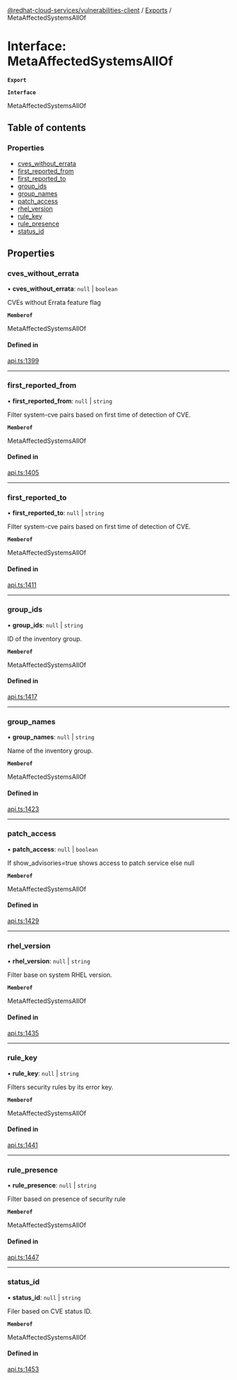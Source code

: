 [@redhat-cloud-services/vulnerabilities-client](../README.md) / [Exports](../modules.md) / MetaAffectedSystemsAllOf

# Interface: MetaAffectedSystemsAllOf

**`Export`**

**`Interface`**

MetaAffectedSystemsAllOf

## Table of contents

### Properties

- [cves\_without\_errata](MetaAffectedSystemsAllOf.md#cves_without_errata)
- [first\_reported\_from](MetaAffectedSystemsAllOf.md#first_reported_from)
- [first\_reported\_to](MetaAffectedSystemsAllOf.md#first_reported_to)
- [group\_ids](MetaAffectedSystemsAllOf.md#group_ids)
- [group\_names](MetaAffectedSystemsAllOf.md#group_names)
- [patch\_access](MetaAffectedSystemsAllOf.md#patch_access)
- [rhel\_version](MetaAffectedSystemsAllOf.md#rhel_version)
- [rule\_key](MetaAffectedSystemsAllOf.md#rule_key)
- [rule\_presence](MetaAffectedSystemsAllOf.md#rule_presence)
- [status\_id](MetaAffectedSystemsAllOf.md#status_id)

## Properties

### cves\_without\_errata

• **cves\_without\_errata**: ``null`` \| `boolean`

CVEs without Errata feature flag

**`Memberof`**

MetaAffectedSystemsAllOf

#### Defined in

[api.ts:1399](https://github.com/RedHatInsights/javascript-clients/blob/master/packages/vulnerabilities/git-api/api.ts#L1399)

___

### first\_reported\_from

• **first\_reported\_from**: ``null`` \| `string`

Filter system-cve pairs based on first time of detection of CVE.

**`Memberof`**

MetaAffectedSystemsAllOf

#### Defined in

[api.ts:1405](https://github.com/RedHatInsights/javascript-clients/blob/master/packages/vulnerabilities/git-api/api.ts#L1405)

___

### first\_reported\_to

• **first\_reported\_to**: ``null`` \| `string`

Filter system-cve pairs based on first time of detection of CVE.

**`Memberof`**

MetaAffectedSystemsAllOf

#### Defined in

[api.ts:1411](https://github.com/RedHatInsights/javascript-clients/blob/master/packages/vulnerabilities/git-api/api.ts#L1411)

___

### group\_ids

• **group\_ids**: ``null`` \| `string`

ID of the inventory group.

**`Memberof`**

MetaAffectedSystemsAllOf

#### Defined in

[api.ts:1417](https://github.com/RedHatInsights/javascript-clients/blob/master/packages/vulnerabilities/git-api/api.ts#L1417)

___

### group\_names

• **group\_names**: ``null`` \| `string`

Name of the inventory group.

**`Memberof`**

MetaAffectedSystemsAllOf

#### Defined in

[api.ts:1423](https://github.com/RedHatInsights/javascript-clients/blob/master/packages/vulnerabilities/git-api/api.ts#L1423)

___

### patch\_access

• **patch\_access**: ``null`` \| `boolean`

If show_advisories=true shows access to patch service else null

**`Memberof`**

MetaAffectedSystemsAllOf

#### Defined in

[api.ts:1429](https://github.com/RedHatInsights/javascript-clients/blob/master/packages/vulnerabilities/git-api/api.ts#L1429)

___

### rhel\_version

• **rhel\_version**: ``null`` \| `string`

Filter base on system RHEL version.

**`Memberof`**

MetaAffectedSystemsAllOf

#### Defined in

[api.ts:1435](https://github.com/RedHatInsights/javascript-clients/blob/master/packages/vulnerabilities/git-api/api.ts#L1435)

___

### rule\_key

• **rule\_key**: ``null`` \| `string`

Filters security rules by its error key.

**`Memberof`**

MetaAffectedSystemsAllOf

#### Defined in

[api.ts:1441](https://github.com/RedHatInsights/javascript-clients/blob/master/packages/vulnerabilities/git-api/api.ts#L1441)

___

### rule\_presence

• **rule\_presence**: ``null`` \| `string`

Filter based on presence of security rule

**`Memberof`**

MetaAffectedSystemsAllOf

#### Defined in

[api.ts:1447](https://github.com/RedHatInsights/javascript-clients/blob/master/packages/vulnerabilities/git-api/api.ts#L1447)

___

### status\_id

• **status\_id**: ``null`` \| `string`

Filer based on CVE status ID.

**`Memberof`**

MetaAffectedSystemsAllOf

#### Defined in

[api.ts:1453](https://github.com/RedHatInsights/javascript-clients/blob/master/packages/vulnerabilities/git-api/api.ts#L1453)
